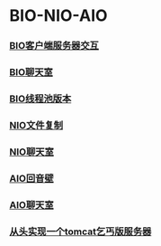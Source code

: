 # BIO-NIO-AIO

### [BIO客户端服务器交互](https://github.com/Gepeng18/BIO-NIO-AIO/tree/master/src/main/java/socket_tutorial)
### [BIO聊天室](https://github.com/Gepeng18/BIO-NIO-AIO/tree/master/src/main/java/bio_chatroom)
### [BIO线程池版本](https://github.com/Gepeng18/BIO-NIO-AIO/tree/master/src/main/java/bio_threadpool_chatroom)
### [NIO文件复制](https://github.com/Gepeng18/BIO-NIO-AIO/tree/master/src/main/java/nio_file_copy)
### [NIO聊天室](https://github.com/Gepeng18/BIO-NIO-AIO/tree/master/src/main/java/nio_chatroom)
### [AIO回音壁](https://github.com/Gepeng18/BIO-NIO-AIO/tree/master/src/main/java/aio_tutorial)
### [AIO聊天室](https://github.com/Gepeng18/BIO-NIO-AIO/tree/master/src/main/java/aio_chatroom)
### [从头实现一个tomcat乞丐版服务器](https://github.com/Gepeng18/BIO-NIO-AIO/tree/master/src/main/java/webserver_tutorial)
